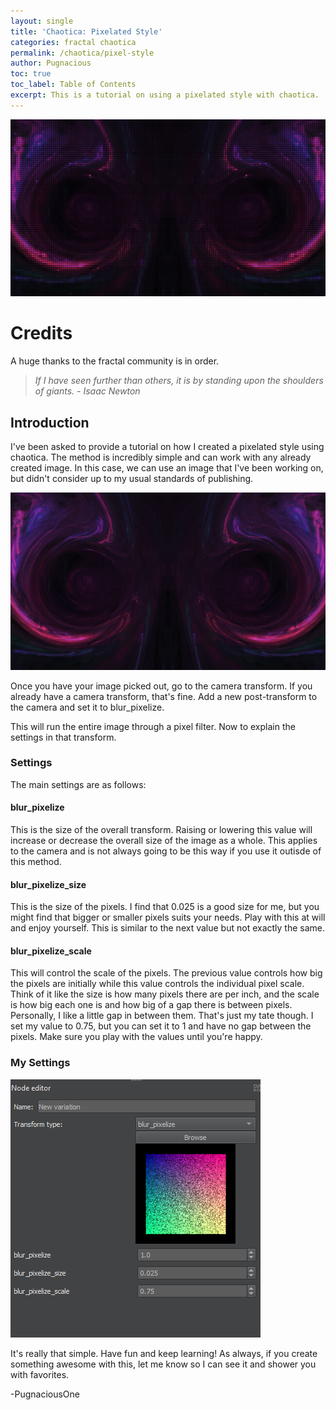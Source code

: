 ```yaml
---
layout: single
title: 'Chaotica: Pixelated Style'
categories: fractal chaotica
permalink: /chaotica/pixel-style
author: Pugnacious
toc: true
toc_label: Table of Contents
excerpt: This is a tutorial on using a pixelated style with chaotica.
---
```


[![Intro Image](/assets/images/chaotica-pixel-style/mobius_eyes.png)](/assets/images/chaotica-pixel-style/mobius_eyes.png)

# Credits

A huge thanks to the fractal community is in order. 

> _If I have seen further than others, it is by standing upon the shoulders of giants. - Isaac Newton_

## Introduction

I've been asked to provide a tutorial on how I created a pixelated style using chaotica.  The method is incredibly simple and can work with any already created image.  In this case, we can use an image that I've been working on, but didn't consider up to my usual standards of publishing. 

[![Basic Image](/assets/images/chaotica-pixel-style/mobius_eyes_normal.png)](/assets/images/chaotica-pixel-style/mobius_eyes_normal.png)

Once you have your image picked out, go to the camera transform.  If you already have a camera transform, that's fine.  Add a new post-transform to the camera and set it to blur_pixelize.

This will run the entire image through a pixel filter.  Now to explain the settings in that transform.

### Settings

The main settings are as follows:

#### blur_pixelize

This is the size of the overall transform.  Raising or lowering this value will increase or decrease the overall size of the image as a whole.  This applies to the camera and is not always going to be this way if you use it outisde of this method.

#### blur_pixelize_size

This is the size of the pixels.  I find that 0.025 is a good size for me, but you might find that bigger or smaller pixels suits your needs.  Play with this at will and enjoy yourself.  This is similar to the next value but not exactly the same.

#### blur_pixelize_scale

This will control the scale of the pixels.  The previous value controls how big the pixels are initially while this value controls the individual pixel scale.  Think of it like the size is how many pixels there are per inch, and the scale is how big each one is and how big of a gap there is between pixels.  Personally, I like a little gap in between them.  That's just my tate though.  I set my value to 0.75, but you can set it to 1 and have no gap between the pixels.  Make sure you play with the values until you're happy.  

### My Settings

[![My Settings](/assets/images/chaotica-pixel-style/node_editor_pixelize.png)](/assets/images/chaotica-pixel-style/node_editor_pixelize.png)

It's really that simple.  Have fun and keep learning!  As always, if you create something awesome with this, let me know so I can see it and shower you with favorites.  

-PugnaciousOne
